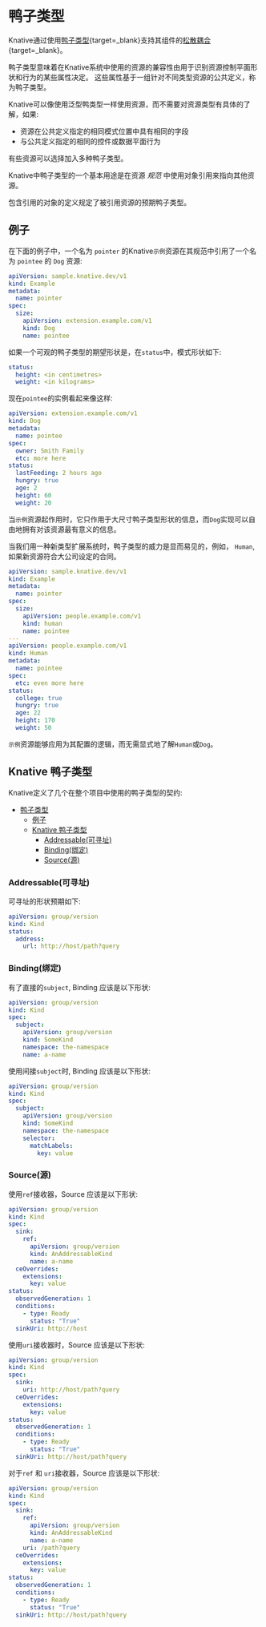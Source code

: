 # 鸭子类型

Knative通过使用[鸭子类型](https://zh.wikipedia.org/wiki/%E9%B8%AD%E5%AD%90%E7%B1%BB%E5%9E%8B){target=_blank}支持其组件的[松散耦合](https://zh.wikipedia.org/wiki/%E6%9D%BE%E8%80%A6%E5%90%88){target=_blank}。


鸭子类型意味着在Knative系统中使用的资源的兼容性由用于识别资源控制平面形状和行为的某些属性决定。
这些属性基于一组针对不同类型资源的公共定义，称为鸭子类型。

Knative可以像使用泛型鸭类型一样使用资源，而不需要对资源类型有具体的了解，如果:

* 资源在公共定义指定的相同模式位置中具有相同的字段
* 与公共定义指定的相同的控件或数据平面行为

有些资源可以选择加入多种鸭子类型。

<!-- TODO: 指向发现ClusterDuckType文档。 -->

Knative中鸭子类型的一个基本用途是在资源 _规范_ 中使用对象引用来指向其他资源。

包含引用的对象的定义规定了被引用资源的预期鸭子类型。

## 例子

在下面的例子中，一个名为 `pointer` 的Knative`示例`资源在其规范中引用了一个名为 `pointee` 的 `Dog` 资源:

```yaml
apiVersion: sample.knative.dev/v1
kind: Example
metadata:
  name: pointer
spec:
  size:
    apiVersion: extension.example.com/v1
    kind: Dog
    name: pointee
```

如果一个可观的鸭子类型的期望形状是，在`status`中，模式形状如下:

```yaml
status:
  height: <in centimetres>
  weight: <in kilograms>
```

现在`pointee`的实例看起来像这样:

```yaml
apiVersion: extension.example.com/v1
kind: Dog
metadata:
  name: pointee
spec:
  owner: Smith Family
  etc: more here
status:
  lastFeeding: 2 hours ago
  hungry: true
  age: 2
  height: 60
  weight: 20
```

当`示例`资源起作用时，它只作用于大尺寸鸭子类型形状的信息，而`Dog`实现可以自由地拥有对该资源最有意义的信息。

当我们用一种新类型扩展系统时，鸭子类型的威力是显而易见的，例如，
`Human`, 如果新资源符合大公司设定的合同。

```yaml
apiVersion: sample.knative.dev/v1
kind: Example
metadata:
  name: pointer
spec:
  size:
    apiVersion: people.example.com/v1
    kind: human
    name: pointee
---
apiVersion: people.example.com/v1
kind: Human
metadata:
  name: pointee
spec:
  etc: even more here
status:
  college: true
  hungry: true
  age: 22
  height: 170
  weight: 50
```

`示例`资源能够应用为其配置的逻辑，而无需显式地了解`Human`或`Dog`。

## Knative 鸭子类型

Knative定义了几个在整个项目中使用的鸭子类型的契约:

- [鸭子类型](#鸭子类型)
  - [例子](#例子)
  - [Knative 鸭子类型](#knative-鸭子类型)
    - [Addressable(可寻址)](#addressable可寻址)
    - [Binding(绑定)](#binding绑定)
    - [Source(源)](#source源)

### Addressable(可寻址)

可寻址的形状预期如下:

```yaml
apiVersion: group/version
kind: Kind
status:
  address:
    url: http://host/path?query
```

### Binding(绑定)

有了直接的`subject`, Binding 应该是以下形状:

```yaml
apiVersion: group/version
kind: Kind
spec:
  subject:
    apiVersion: group/version
    kind: SomeKind
    namespace: the-namespace
    name: a-name
```

使用间接`subject`时, Binding 应该是以下形状:

```yaml
apiVersion: group/version
kind: Kind
spec:
  subject:
    apiVersion: group/version
    kind: SomeKind
    namespace: the-namespace
    selector:
      matchLabels:
        key: value
```

### Source(源)

使用`ref`接收器，Source 应该是以下形状:

```yaml
apiVersion: group/version
kind: Kind
spec:
  sink:
    ref:
      apiVersion: group/version
      kind: AnAddressableKind
      name: a-name
  ceOverrides:
    extensions:
      key: value
status:
  observedGeneration: 1
  conditions:
    - type: Ready
      status: "True"
  sinkUri: http://host
```

使用`uri`接收器时，Source 应该是以下形状:

```yaml
apiVersion: group/version
kind: Kind
spec:
  sink:
    uri: http://host/path?query
  ceOverrides:
    extensions:
      key: value
status:
  observedGeneration: 1
  conditions:
    - type: Ready
      status: "True"
  sinkUri: http://host/path?query
```

对于`ref` 和 `uri`接收器，Source 应该是以下形状:

```yaml
apiVersion: group/version
kind: Kind
spec:
  sink:
    ref:
      apiVersion: group/version
      kind: AnAddressableKind
      name: a-name
    uri: /path?query
  ceOverrides:
    extensions:
      key: value
status:
  observedGeneration: 1
  conditions:
    - type: Ready
      status: "True"
  sinkUri: http://host/path?query
```
